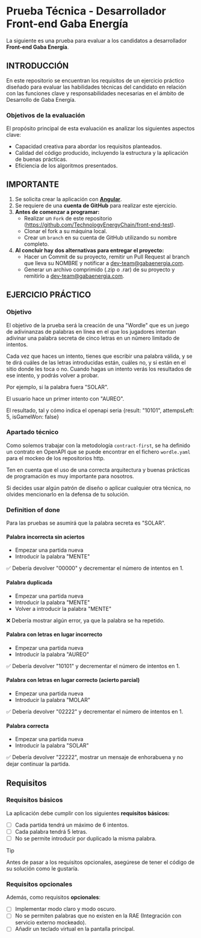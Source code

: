 # Prueba Técnica - Desarrollador Front-end Gaba Energía
La siguiente es una prueba para evaluar a los candidatos a desarrollador **Front-end Gaba Energía**.

## INTRODUCCIÓN
En este repositorio se encuentran los requisitos de un ejercicio práctico diseñado para evaluar las habilidades técnicas del candidato en relación con las funciones clave y responsabilidades necesarias en el ámbito de Desarrollo de Gaba Energía.

### Objetivos de la evaluación
El propósito principal de esta evaluación es analizar los siguientes aspectos clave:
  + Capacidad creativa para abordar los requisitos planteados.
  + Calidad del código producido, incluyendo la estructura y la aplicación de buenas prácticas.
  + Eficiencia de los algoritmos presentados.

## IMPORTANTE
1. Se solicita crear la aplicación con **[Angular](https://angular.io/)**.
1. Se requiere de una **cuenta de GitHub** para realizar este ejercicio.
1. **Antes de comenzar a programar:**
    * Realizar un `Fork` de este repositorio (https://github.com/TechnologyEnergyChain/front-end-test).
    * Clonar el fork a su máquina local.
    * Crear un `branch` en su cuenta de GitHub utilizando su nombre completo.
2. **Al concluir hay dos alternativas para entregar el proyecto:**
    * Hacer un Commit de su proyecto, remitir un Pull Request al branch que lleva su NOMBRE y notificar a dev-team@gabaenergia.com.
    * Generar un archivo comprimido (.zip o .rar) de su proyecto y remitirlo a dev-team@gabaenergia.com.

## EJERCICIO PRÁCTICO
### Objetivo
El objetivo de la prueba será la creación de una "Wordle" que es un juego de adivinanzas de palabras en línea en el que los jugadores intentan adivinar una palabra secreta de cinco letras en un número limitado de intentos.

Cada vez que haces un intento, tienes que escribir una palabra válida, y se te dirá cuáles de las letras introducidas están, cuáles no, y si están en el sitio donde les toca o no. Cuando hagas un intento verás los resultados de ese intento, y podrás volver a probar.

Por ejemplo, si la palabra fuera "SOLAR".

El usuario hace un primer intento con "AUREO".

El resultado, tal y cómo indica el openapi seria {result: "10101", attempsLeft: 5, isGameWon: false}

### Apartado técnico
Como solemos trabajar con la metodología `contract-first`, se ha definido un contrato en OpenAPI que se puede encontrar en el fichero `wordle.yaml` para el mockeo de los repositorios http.

Ten en cuenta que el uso de una correcta arquitectura y buenas prácticas de programación es muy importante para nosotros.

Si decides usar algún patrón de diseño o aplicar cualquier otra técnica, no olvides mencionarlo en la defensa de tu solución.

### Definition of done
Para las pruebas se asumirá que la palabra secreta es "SOLAR".

#### Palabra incorrecta sin aciertos
- Empezar una partida nueva
- Introducir la palabra "MENTE" 

✅ Debería devolver "00000" y decrementar el número de intentos en 1.

#### Palabra duplicada
- Empezar una partida nueva
- Introducir la palabra "MENTE"
- Volver a introducir la palabra "MENTE"

❌ Debería mostrar algún error, ya que la palabra se ha repetido.

#### Palabra con letras en lugar incorrecto
- Empezar una partida nueva
- Introducir la palabra "AUREO"

✅ Debería devolver "10101" y decrementar el número de intentos en 1.

#### Palabra con letras en lugar correcto (acierto parcial)
- Empezar una partida nueva
- Introducir la palabra "MOLAR"

✅ Debería devolver "02222" y decrementar el número de intentos en 1.

#### Palabra correcta
- Empezar una partida nueva
- Introducir la palabra "SOLAR"

✅ Debería devolver "22222", mostrar un mensaje de enhorabuena y no dejar continuar la partida.

## Requisitos
### Requisitos básicos

La aplicación debe cumplir con los siguientes **requisitos básicos:**
- [ ]  Cada partida tendrá un máximo de 6 intentos.
- [ ]  Cada palabra tendrá 5 letras.
- [ ]  No se permite introducir por duplicado la misma palabra.

> [!TIP]
> Antes de pasar a los requisitos opcionales, asegúrese de tener el código de su solución como le gustaría.

### Requisitos opcionales
Además, como requisitos **opcionales**:
- [ ] Implementar modo claro y modo oscuro.
- [ ] No se permiten palabras que no existen en la RAE (Integración con servicio externo mockeado).
- [ ] Añadir un teclado virtual en la pantalla principal.